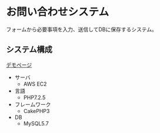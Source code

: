 # お問い合わせシステム

フォームから必要事項を入力、送信してDBに保存するシステム。<br />


## システム構成
[デモページ](http://inquiryyy.tk)

- サーバ
  - AWS EC2
- 言語
  - PHP7.2.5
- フレームワーク
  - CakePHP3
- DB
  - MySQL5.7
